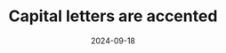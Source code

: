 ---
N: 
Rubrique: Typographie
title: Capital letters are accented
abstract: 
categories: ["Contents"]
agrege: O0000-E080
opquast: '0000'
indiceebook: '80'
description: "Rule n° 080"
before: "079"
weight: "080"
after: "081"
actif: '1'
layout: rules
date: 2024-09-18
tags: ["Accessibility", ""]
objectif: ["", ""]
Meo: [""]
Controle: [""
]
epubcheck: 
ace: 
humancheck: true
Source: ["SNE"]
Referentiel: [""]
steps: ["", ""]
---